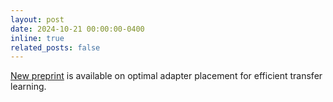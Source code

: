```yaml
---
layout: post
date: 2024-10-21 00:00:00-0400
inline: true
related_posts: false
---
```


[New preprint](https://arxiv.org/pdf/2410.15858) is available on optimal adapter placement for efficient transfer learning.
